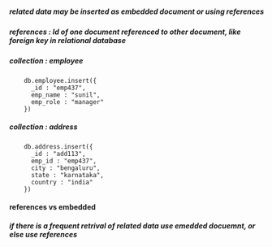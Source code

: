 ##### related data may be inserted as embedded document or using references
##### references : Id of one document referenced to other document, like foreign key in relational database

##### collection : employee
        db.employee.insert({
          _id : "emp437",
          emp_name : "sunil",
          emp_role : "manager"
        })


##### collection : address
        db.address.insert({
          _id : "add113",
          emp_id : "emp437",
          city : "bengaluru",
          state : "karnataka",
          country : "india"
        })
        
          
#### references vs embedded
##### if there is a frequent retrival of related data use emedded docuemnt, or else use references
